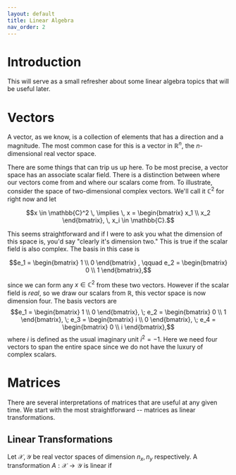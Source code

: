 ```yaml
---
layout: default
title: Linear Algebra
nav_order: 2
---
```

# Introduction
This will serve as a small refresher about some linear algebra topics that will be useful later. 

# Vectors
A vector, as we know, is a collection of elements that has a direction and a magnitude. The most common case for this is a vector in $\mathbb{R}^n$, the _n_-dimensional real vector space.

There are some things that can trip us up here. To be most precise, a vector space has an associate scalar field. There is a distinction between where our vectors come from and where our scalars come from. To illustrate, consider the space of two-dimensional complex vectors. We'll call it $\mathbb{C}^2$ for right now and let

$$x \in \mathbb{C}^2 \, \implies \, x = \begin{bmatrix} x_1 \\ x_2 \end{bmatrix}, \, x_i \in \mathbb{C}.$$

This seems straightforward and if I were to ask you what the dimension of this space is, you'd say "clearly it's dimension two." This is true if the scalar field is also complex. The basis in this case is

$$e_1 = \begin{bmatrix} 1 \\ 0 \end{bmatrix} , \qquad e_2 = \begin{bmatrix} 0 \\ 1 \end{bmatrix},$$

since we can form any $x \in \mathbb{C}^2$ from these two vectors. However if the scalar field is _real_, so we draw our scalars from $\mathbb{R}$, this vector space is now dimension four. The basis vectors are
$$e_1 = \begin{bmatrix} 1 \\ 0 \end{bmatrix}, \; e_2 = \begin{bmatrix} 0 \\ 1 \end{bmatrix}, \; e_3 = \begin{bmatrix} i \\ 0 \end{bmatrix}, \; e_4 = \begin{bmatrix} 0 \\ i \end{bmatrix},$$
where $i$ is defined as the usual imaginary unit $i^2 = -1$. Here we need four vectors to span the entire space since we do not have the luxury of complex scalars.

# Matrices
There are several interpretations of matrices that are useful at any given time. We start with the most straightforward -- matrices as linear transformations.
## Linear Transformations
Let $\mathcal{X}, \mathcal{Y}$ be real vector spaces of dimension $n_x, n_y$ respectively. A transformation $A : \mathcal{X} \to \mathcal{Y}$  is linear if